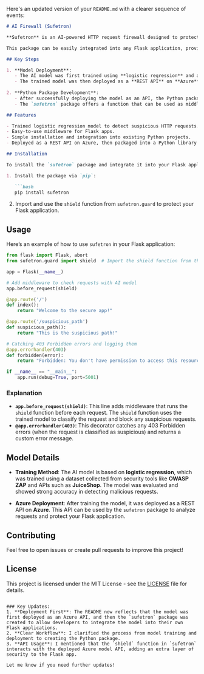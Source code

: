 Here's an updated version of your `README.md` with a clearer sequence of events:

````markdown
# AI Firewall (Sufetron)

**Sufetron** is an AI-powered HTTP request firewall designed to protect Flask-based APIs by identifying and blocking suspicious requests. It utilizes a trained machine learning model based on logistic regression to classify requests as legitimate or malicious.

This package can be easily integrated into any Flask application, providing a simple middleware solution to add a layer of security to your API.

## Key Steps

1. **Model Deployment**: 
   - The AI model was first trained using **logistic regression** and a dataset collected from the **OWASP ZAP** tool and free APIs such as **JuiceShop**. 
   - The trained model was then deployed as a **REST API** on **Azure**.
   
2. **Python Package Development**:
   - After successfully deploying the model as an API, the Python package `sufetron` was created to allow developers to easily integrate the trained AI model as middleware in their Flask applications.
   - The `sufetron` package offers a function that can be used as middleware in Flask applications to automatically check incoming HTTP requests and block suspicious ones based on the model's predictions.

## Features

- Trained logistic regression model to detect suspicious HTTP requests.
- Easy-to-use middleware for Flask apps.
- Simple installation and integration into existing Python projects.
- Deployed as a REST API on Azure, then packaged into a Python library for easy use.

## Installation

To install the `sufetron` package and integrate it into your Flask application, follow these steps:

1. Install the package via `pip`:

   ```bash
   pip install sufetron
````

2. Import and use the `shield` function from `sufetron.guard` to protect your Flask application.

## Usage

Here’s an example of how to use `sufetron` in your Flask application:

```python
from flask import Flask, abort
from sufetron.guard import shield  # Import the shield function from the guard module

app = Flask(__name__)

# Add middleware to check requests with AI model
app.before_request(shield)

@app.route('/')
def index():
    return "Welcome to the secure app!"

@app.route('/suspicious_path')
def suspicious_path():
    return "This is the suspicious path!"

# Catching 403 Forbidden errors and logging them
@app.errorhandler(403)
def forbidden(error):
    return "Forbidden: You don't have permission to access this resource.", 403

if __name__ == "__main__":
    app.run(debug=True, port=5001)
```

### Explanation

* **`app.before_request(shield)`**: This line adds middleware that runs the `shield` function before each request. The `shield` function uses the trained model to classify the request and block any suspicious requests.
* **`@app.errorhandler(403)`**: This decorator catches any 403 Forbidden errors (when the request is classified as suspicious) and returns a custom error message.

## Model Details

* **Training Method**: The AI model is based on **logistic regression**, which was trained using a dataset collected from security tools like **OWASP ZAP** and APIs such as **JuiceShop**. The model was evaluated and showed strong accuracy in detecting malicious requests.

* **Azure Deployment**: After training the model, it was deployed as a REST API on **Azure**. This API can be used by the `sufetron` package to analyze requests and protect your Flask application.

## Contributing

Feel free to open issues or create pull requests to improve this project!

## License

This project is licensed under the MIT License - see the [LICENSE](LICENSE) file for details.

```

### Key Updates:
1. **Deployment First**: The README now reflects that the model was first deployed as an Azure API, and then the `sufetron` package was created to allow developers to integrate the model into their own Flask applications.
2. **Clear Workflow**: I clarified the process from model training and deployment to creating the Python package.
3. **API Usage**: I mentioned that the `shield` function in `sufetron` interacts with the deployed Azure model API, adding an extra layer of security to the Flask app.

Let me know if you need further updates!
```
